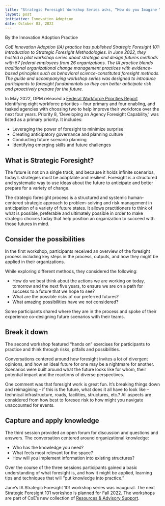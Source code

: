 ```yaml
---
title: "Strategic Foresight Workshop Series asks, “How do you Imagine Your Future?”’"
layout: post
initiative: Innovation Adoption
date: October 03, 2022
---
```

By the Innovation Adoption Practice 

*CoE Innovation Adoption (IA) practice has published Strategic Foresight 101: Introduction to Strategic Foresight Methodologies. In June 2022, they hosted a pilot workshop series about strategic and design futures methods with 57 federal employees from 26 organizations. The IA practice blends traditional organizational change management practices with evidence-based principles such as behavioral science-constituted foresight methods. The guide and accompanying workshop series was designed to introduce participants to foresight fundamentals so they can better anticipate risk and proactively prepare for the future.*

In May 2022, OPM released a [Federal Workforce Priorities Report](https://chcoc.gov/sites/default/files/2022-Federal-Workforce-Priorities-Report-FWPR.pdf) identifying eight workforce priorities – four primary and four enabling, and tasked agencies with choosing two to help improve their workforce over the next four years. Priority 8, ‘Developing an Agency Foresight Capability,’ was listed as a primary priority. It includes:

- Leveraging the power of foresight to minimize surprise
- Creating anticipatory governance and planning culture
- Conducting future scenario planning 
- Identifying emerging skills and future challenges 

<h2>What is Strategic Foresight?</h2>

The future is not on a single track, and because it holds infinite scenarios, today’s strategies must be adaptable and resilient. Foresight is a structured and systematic way to use ideas about the future to anticipate and better prepare for a variety of change. 

The strategic foresight process is a structured and systemic human-centered strategic approach to problem-solving and risk management in anticipation of a variety of future states. It allows practitioners to think of what is possible, preferable and ultimately possible in order to make strategic choices today that help position an organization to succeed with those futures in mind.

<h2>Consider the possibilities</h2>
In the first workshop, participants received an overview of the foresight process including key steps in the process, outputs, and how they might be applied in their organizations.   

While exploring different methods, they considered the following:

- How do we best think about the actions we are working on today, tomorrow and the next five years, to ensure we are on a path for success to a future that we hope to see?
- What are the possible risks of our preferred futures?
- What amazing possibilities have we not considered? 

Some participants shared where they are in the process and spoke of their experience co-designing future scenarios with their teams.

<h2>Break it down</h2>
The second workshop featured “hands on” exercises for participants to practice and think through risks, pitfalls and possibilities. 

Conversations centered around how foresight invites a lot of divergent opinions, and how an ideal future for one may be a nightmare for another. Scenarios were built around what the future looks like for whom, their potential impact and the reactions of diverse perspectives. 

One comment was that foresight work is great fun. It’s breaking things down and reimagining – if this is the future, what does it all have to look like – technical infrastructure, roads, facilities, structures, etc.? All aspects are considered from how best to foresee risk to how might you navigate unaccounted for events.

<h2>Capture and apply knowledge</h2>
The third session provided an open forum for discussion and questions and answers.  The conversation centered around organizational knowledge:  

- Who has the knowledge you need? 
- What feels most relevant for the space?
- How will you implement information into existing structures?

Over the course of the three sessions participants gained a basic understanding of what foresight is, and how it might be applied, learning tips and techniques that will “put knowledge into practice.”   

June’s IA Strategic Foresight 101 workshop series was inaugural. The next Strategic Foresight 101 workshop is planned for Fall 2022. The workshops are part of CoE’s new collection of [Resources & Advisory Support](https://coe.gsa.gov/2022/05/20/coe-update-4.html). 
